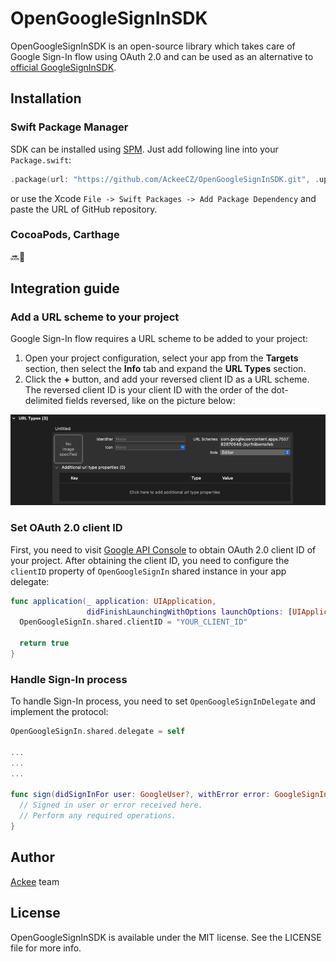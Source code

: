 # OpenGoogleSignInSDK

OpenGoogleSignInSDK is an open-source library which takes care of Google Sign-In flow using OAuth 2.0 and can be used as an alternative to [official GoogleSignInSDK](https://developers.google.com/identity/sign-in/ios/sdk).

## Installation

### Swift Package Manager

SDK can be installed using [SPM](https://github.com/apple/swift-package-manager). Just add following line into your `Package.swift`: 

```swift
.package(url: "https://github.com/AckeeCZ/OpenGoogleSignInSDK.git", .upToNextMajor(from: "1.0.0")),
```

or use the Xcode `File -> Swift Packages -> Add Package Dependency` and paste the URL of GitHub repository.
### CocoaPods, Carthage
🔜👀

## Integration guide

### Add a URL scheme to your project

Google Sign-In flow requires a URL scheme to be added to your project:

1. Open your project configuration, select your app from the **Targets** section, then select the **Info** tab and expand the **URL Types** section.
2. Click the **+** button, and add your reversed client ID as a URL scheme. The reversed client ID is your client ID with the order of the dot-delimited fields reversed, like on the picture below:

![url-types|OpenGoogleSignInSDK](Resources/url-types.png)

### Set OAuth 2.0 client ID

First, you need to visit [Google API Console](https://console.developers.google.com/apis/credentials?project=_) to obtain OAuth 2.0 client ID of your project. After obtaining the client ID, you need to configure the `clientID` property of `OpenGoogleSignIn` shared instance in your app delegate:

```swift
func application(_ application: UIApplication,
                 didFinishLaunchingWithOptions launchOptions: [UIApplication.LaunchOptionsKey: Any]?) -> Bool {
  OpenGoogleSignIn.shared.clientID = "YOUR_CLIENT_ID"

  return true
}
```

### Handle Sign-In process

To handle Sign-In process, you need to set `OpenGoogleSignInDelegate` and implement the protocol:

```swift
OpenGoogleSignIn.shared.delegate = self

...
...
...

func sign(didSignInFor user: GoogleUser?, withError error: GoogleSignInError?) {
  // Signed in user or error received here.
  // Perform any required operations.
}
```

## Author

[Ackee](https://ackee.cz) team

## License

OpenGoogleSignInSDK is available under the MIT license. See the LICENSE file for more info.
